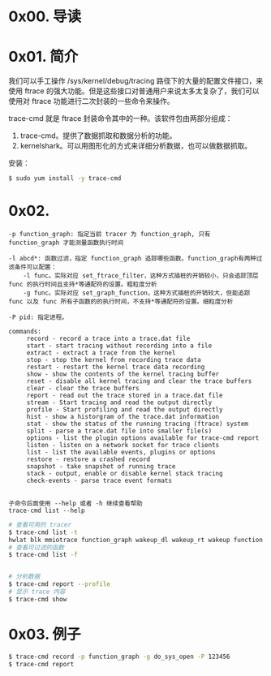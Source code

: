 # 0x00. 导读

# 0x01. 简介

我们可以手工操作 /sys/kernel/debug/tracing 路径下的大量的配置文件接口，来使用 ftrace 的强大功能。但是这些接口对普通用户来说太多太复杂了，我们可以使用对 ftrace 功能进行二次封装的一些命令来操作。

trace-cmd 就是 ftrace 封装命令其中的一种。该软件包由两部分组成：

1. trace-cmd。提供了数据抓取和数据分析的功能。
2. kernelshark。可以用图形化的方式来详细分析数据，也可以做数据抓取。

安装：
```bash
$ sudo yum install -y trace-cmd
```

# 0x02.

```
-p function_graph: 指定当前 tracer 为 function_graph, 只有 function_graph 才能测量函数执行时间

-l abcd*: 函数过滤，指定 function_graph 追踪哪些函数。function_graph有两种过滤条件可以配置：
    -l func。实际对应 set_ftrace_filter，这种方式插桩的开销较小，只会追踪顶层 func 的执行时间且支持*等通配符的设置。粗粒度分析
    -g func。实际对应 set_graph_function，这种方式插桩的开销较大，但能追踪 func 以及 func 所有子函数的的执行时间，不支持*等通配符的设置。细粒度分析

-P pid: 指定进程。
```

```
commands:
     record - record a trace into a trace.dat file
     start - start tracing without recording into a file
     extract - extract a trace from the kernel
     stop - stop the kernel from recording trace data
     restart - restart the kernel trace data recording
     show - show the contents of the kernel tracing buffer
     reset - disable all kernel tracing and clear the trace buffers
     clear - clear the trace buffers
     report - read out the trace stored in a trace.dat file
     stream - Start tracing and read the output directly
     profile - Start profiling and read the output directly
     hist - show a historgram of the trace.dat information
     stat - show the status of the running tracing (ftrace) system
     split - parse a trace.dat file into smaller file(s)
     options - list the plugin options available for trace-cmd report
     listen - listen on a network socket for trace clients
     list - list the available events, plugins or options
     restore - restore a crashed record
     snapshot - take snapshot of running trace
     stack - output, enable or disable kernel stack tracing
     check-events - parse trace event formats


子命令后面使用 --help 或者 -h 继续查看帮助
trace-cmd list --help
```


```bash
# 查看可用的 tracer
$ trace-cmd list -t
hwlat blk mmiotrace function_graph wakeup_dl wakeup_rt wakeup function nop
# 查看可过滤的函数
$ trace-cmd list -f


# 分析数据
$ trace-cmd report --profile
# 显示 trace 内容
$ trace-cmd show
```

# 0x03. 例子

```bash
$ trace-cmd record -p function_graph -g do_sys_open -P 123456
$ trace-cmd report
```